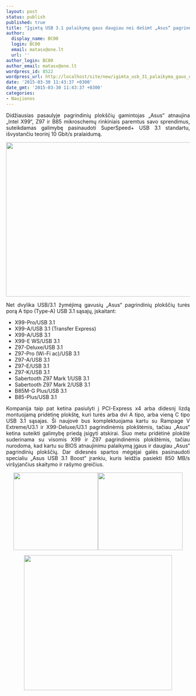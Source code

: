 ```yaml
---
layout: post
status: publish
published: true
title: "Įgimtą USB 3.1 palaikymą gaus daugiau nei dešimt „Asus“ pagrindinių plokščių"
author:
  display_name: BC00
  login: BC00
  email: matasx@one.lt
  url: ''
author_login: BC00
author_email: matasx@one.lt
wordpress_id: 8522
wordpress_url: http://localhost/site/new/igimta_usb_31_palaikyma_gaus_daugiau_nei_desimt_asus_pagrindiniu_ploksciu/
date: '2015-03-30 11:43:37 +0300'
date_gmt: '2015-03-30 11:43:37 +0300'
categories:
- Naujienos
---
```

<p style="text-align: justify;">
	Didžiausias pasaulyje pagrindinių plok&scaron;čių gamintojas &bdquo;Asus&ldquo; atnaujina &bdquo;Intel X99&ldquo;, Z97 ir B85 mikroschemų rinkiniais paremtus savo sprendimus, suteikdamas galimybę pasinaudoti SuperSpeed+ USB 3.1 standartu, i&scaron;vystančiu teorinį 10 Gbit/s pralaidumą.</p>
<p style="text-align: center;">
	<img alt="" src="http://technews.lt/userfiles/z97deluxeusb3_1.png" style="width: 520px; height: 422px;" /></p>
<p style="text-align: justify;">
	Net dvylika USB/3.1 žymėjimą gavusių &bdquo;Asus&ldquo; pagrindinių plok&scaron;čių turės porą A tipo (Type-A) USB 3.1 sąsajų, įskaitant:</p>
<ul>
<li>
		X99-Pro/USB 3.1</li>
<li>
		X99-A/USB 3.1 (Transfer Express)</li>
<li>
		X99-A/USB 3.1</li>
<li>
		X99-E WS/USB 3.1</li>
<li>
		Z97-Deluxe/USB 3.1</li>
<li>
		Z97-Pro (Wi-Fi ac)/USB 3.1</li>
<li>
		Z97-A/USB 3.1</li>
<li>
		Z97-E/USB 3.1</li>
<li>
		Z97-K/USB 3.1</li>
<li>
		Sabertooth Z97 Mark 1/USB 3.1</li>
<li>
		Sabertooth Z97 Mark 2/USB 3.1</li>
<li>
		B85M-G Plus/USB 3.1</li>
<li>
		B85-Plus/USB 3.1</li>
</ul>
<p style="text-align: justify;">
	Kompanija taip pat ketina pasiulyti į PCI-Express x4 arba didesnį lizdą montuojamą pridėtinę plok&scaron;tę, kuri turės arba dvi A tipo, arba vieną C tipo USB 3.1 sąsajas. &Scaron;i naujovė bus komplektuojama kartu su Rampage V Extreme/U3.1 ir X99-Deluxe/U3.1 pagrindinėmis plok&scaron;tėmis, tačiau &bdquo;Asus&ldquo; ketina suteikti galimybę priedą įsigyti atskirai. &Scaron;iuo metu pridėtinė plok&scaron;tė suderinama su visomis X99 ir Z97 pagrindinėmis plok&scaron;tėmis, tačiau nurodoma, kad kartu su BIOS atnaujinimu palaikymą įgaus ir daugiau &bdquo;Asus&ldquo; pagrindinių plok&scaron;čių. Dar didesnės spartos mėgėjai galės pasinaudoti specialiu &bdquo;Asus USB 3.1 Boost&ldquo; įrankiu, kuris leidžia pasiekti 850 MB/s vir&scaron;yjančius skaitymo ir ra&scaron;ymo greičius.</p>
<p style="text-align: center;">
	<a href="http://technews.lt/userfiles/AsusTypeAboard.png"><img alt="" src="http://technews.lt/userfiles/AsusTypeAboard.png" style="width: 232px; height: 212px;" /></a><a href="http://technews.lt/userfiles/AsusTypeCboard.png"><img alt="" src="http://technews.lt/userfiles/AsusTypeCboard.png" style="width: 232px; height: 212px;" /></a></p>
<p style="text-align: center;">
	<img alt="" src="http://technews.lt/userfiles/AsusUSB3_1boost.png" style="width: 406px; height: 369px;" /></p>

